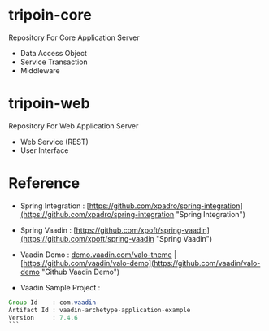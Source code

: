 # tripoin-core
Repository For Core Application Server 
- Data Access Object
- Service Transaction
- Middleware

# tripoin-web
Repository For Web Application Server 
- Web Service (REST)
- User Interface


# Reference
+ Spring Integration : [https://github.com/xpadro/spring-integration](https://github.com/xpadro/spring-integration "Spring Integration")

+ Spring Vaadin : [https://github.com/xpoft/spring-vaadin](https://github.com/xpoft/spring-vaadin "Spring Vaadin")

+ Vaadin Demo : [demo.vaadin.com/valo-theme](demo.vaadin.com/valo-theme "Demo Valo Theme") | [https://github.com/vaadin/valo-demo](https://github.com/vaadin/valo-demo "Github Vaadin Demo")

+ Vaadin Sample Project : 

````java
Group Id    : com.vaadin
Artifact Id : vaadin-archetype-application-example
Version     : 7.4.6
``` 